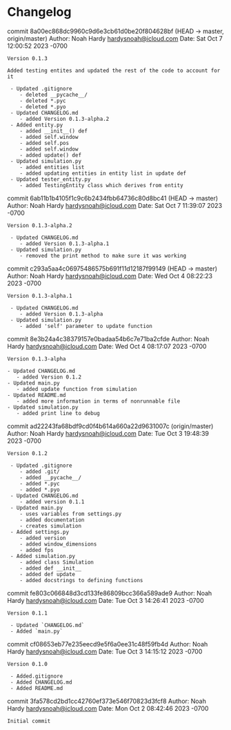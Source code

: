 # Changelog

commit 8a00ec868dc9960c9d6e3cb61d0be20f804628bf (HEAD -> master, origin/master)
Author: Noah Hardy <hardysnoah@icloud.com>
Date:   Sat Oct 7 12:00:52 2023 -0700

    Version 0.1.3

    Added testing entites and updated the rest of the code to account for it

     - Updated .gitignore
        - deleted __pycache__/
        - deleted *.pyc
        - deleted *.pyo
     - Updated CHANGELOG.md
        - added Version 0.1.3-alpha.2
     - Added entity.py
        - added __init__() def
        - added self.window
        - added self.pos
        - added self.window
        - added update() def
     - Updated simulation.py
        - added entities list
        - added updating entities in entity list in update def
     - Updated tester_entity.py
        - added TestingEntity class which derives from entity

commit 6ab11b1b4105f1c9c6b2434fbb64736c80d8bc41 (HEAD -> master)
Author: Noah Hardy <hardysnoah@icloud.com>
Date:   Sat Oct 7 11:39:07 2023 -0700

    Version 0.1.3-alpha.2
    
     - Updated CHANGELOG.md
        - added Version 0.1.3-alpha.1
     - Updated simulation.py
        - removed the print method to make sure it was working

commit c293a5aa4c06975486575b691f11d12187f99149 (HEAD -> master)
Author: Noah Hardy <hardysnoah@icloud.com>
Date:   Wed Oct 4 08:22:23 2023 -0700

    Version 0.1.3-alpha.1
    
     - Updated CHANGELOG.md
        - added Version 0.1.3-alpha
     - Updated simulation.py
        - added 'self' parameter to update function

commit 8e3b24a4c38379157e0badaa54b6c7e71ba2cfde
Author: Noah Hardy <hardysnoah@icloud.com>
Date:   Wed Oct 4 08:17:07 2023 -0700

    Version 0.1.3-alpha
    
    - Updated CHANGELOG.md
       - added Version 0.1.2
    - Updated main.py
       - added update function from simulation
    - Updated README.md
       - added more information in terms of nonrunnable file
    - Updated simulation.py
       - added print line to debug

commit ad22243fa68bdf9cd0f4b614a660a22d9631007c (origin/master)
Author: Noah Hardy <hardysnoah@icloud.com>
Date:   Tue Oct 3 19:48:39 2023 -0700

    Version 0.1.2
    
     - Updated .gitignore
        - added .git/
        - added __pycache__/
        - added *.pyc
        - added *.pyo
     - Updated CHANGELOG.md
        - added version 0.1.1
     - Updated main.py
        - uses variables from settings.py
        - added documentation
        - creates simulation
     - Added settings.py
        - added version
        - added window_dimensions
        - added fps
     - Added simulation.py
        - added class Simulation
        - added def __init__
        - added def update
        - added docstrings to defining functions

commit fe803c066848d3cd133fe86809bcc366a589ade9
Author: Noah Hardy <hardysnoah@icloud.com>
Date:   Tue Oct 3 14:26:41 2023 -0700

    Version 0.1.1
    
     - Updated `CHANGELOG.md`
     - Added `main.py`

commit cf08653eb77e235eecd9e5f6a0ee31c48f59fb4d
Author: Noah Hardy <hardysnoah@icloud.com>
Date:   Tue Oct 3 14:15:12 2023 -0700

    Version 0.1.0
    
     - Added.gitignore
     - Added CHANGELOG.md
     - Added README.md

commit 3fa578cd2bd1cc42760ef373e546f70823d3fcf8
Author: Noah Hardy <hardysnoah@icloud.com>
Date:   Mon Oct 2 08:42:46 2023 -0700

    Initial commit
